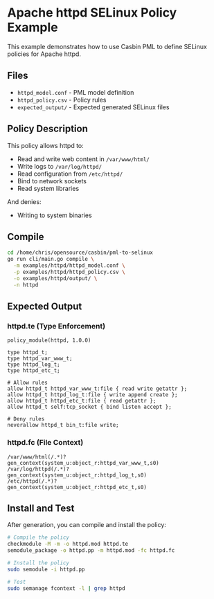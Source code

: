 # Apache httpd SELinux Policy Example

This example demonstrates how to use Casbin PML to define SELinux policies for Apache httpd.

## Files

- `httpd_model.conf` - PML model definition
- `httpd_policy.csv` - Policy rules
- `expected_output/` - Expected generated SELinux files

## Policy Description

This policy allows httpd to:
- Read and write web content in `/var/www/html/`
- Write logs to `/var/log/httpd/`
- Read configuration from `/etc/httpd/`
- Bind to network sockets
- Read system libraries

And denies:
- Writing to system binaries

## Compile

```bash
cd /home/chris/opensource/casbin/pml-to-selinux
go run cli/main.go compile \
  -m examples/httpd/httpd_model.conf \
  -p examples/httpd/httpd_policy.csv \
  -o examples/httpd/output/ \
  -n httpd
```

## Expected Output

### httpd.te (Type Enforcement)

```selinux
policy_module(httpd, 1.0.0)

type httpd_t;
type httpd_var_www_t;
type httpd_log_t;
type httpd_etc_t;

# Allow rules
allow httpd_t httpd_var_www_t:file { read write getattr };
allow httpd_t httpd_log_t:file { write append create };
allow httpd_t httpd_etc_t:file { read getattr };
allow httpd_t self:tcp_socket { bind listen accept };

# Deny rules
neverallow httpd_t bin_t:file write;
```

### httpd.fc (File Context)

```selinux
/var/www/html(/.*)?       gen_context(system_u:object_r:httpd_var_www_t,s0)
/var/log/httpd(/.*)?      gen_context(system_u:object_r:httpd_log_t,s0)
/etc/httpd(/.*)?          gen_context(system_u:object_r:httpd_etc_t,s0)
```

## Install and Test

After generation, you can compile and install the policy:

```bash
# Compile the policy
checkmodule -M -m -o httpd.mod httpd.te
semodule_package -o httpd.pp -m httpd.mod -fc httpd.fc

# Install the policy
sudo semodule -i httpd.pp

# Test
sudo semanage fcontext -l | grep httpd
```
